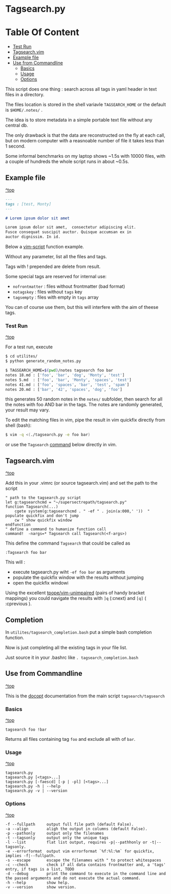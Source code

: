 # Tagsearch.py

# Table Of Content

- [Test Run](#markdown-header-test-run)
- [Tagsearch.vim](#markdown-header-tagsearch.vim)
- [Example file](#markdown-header-example-file)
- [Use from Commandline](#markdown-header-use-from-commandline)
    - [Basics](#markdown-header-basics)
    - [Usage](#markdown-header-usage)
    - [Options](#markdown-header-options)


This script does one thing : search across all tags in yaml header in text files in
a directory.

The files location is stored in the shell variavle `TAGSEARCH_HOME` or the default 
is `$HOME/.notes/` .

The idea is to store metadata in a simple portable text file without any central db.

The only drawback is that the data are reconstructed on the fly at each call, but on
modern computer with a reasnoable number of file it takes less than 1 second.

Some informal benchmarks on my laptop shows ~1.5s with 10000 files, 
with a couple of hundreds the whole script runs in about ~0.5s.

## Example file
[^top](#markdown-header-tagsearchpy)

```markdown
---
tags : [test, Monty]
---

# Lorem ipsum dolor sit amet

Lorem ipsum dolor sit amet,  consectetur adipiscing elit. 
Fusce consequat suscipit auctor. Quisque accumsan ex in 
auctor dignissim. In id.

```

Below a [vim-script](#markdown-header-tagsearch.vim) function example.

Without any parameter, list all the files and tags.

Tags with ! prepended are delete from result.

Some special tags are reserved for internal use:

- `nofrontmatter` : files without frontmatter (bad format)
- `notagskey` : files without `tags` key
- `tagsempty` : files with empty in `tags` array

You can of course use them, but this will interfere with the aim of theese tags.

### Test Run
[^top](#markdown-header-tagsearchpy)

For a test run, execute 

```bash
$ cd utilites/
$ python generate_random_notes.py

$ TAGSEARCH_HOME=$(pwd)/notes tagsearch foo bar
notes 18.md : ['foo', 'bar', 'dog', 'Monty', 'test']
notes 5.md  : ['foo', 'bar', 'Monty', 'spaces', 'test']
notes 41.md : ['foo', 'spaces', 'bar', 'test', 'spam']
notes 20.md : ['bar', '42', 'spaces', 'dog', 'foo']
```

this generates 50 random notes in the `notes/` subfolder, then search for all the notes with foo AND bar in the tags.
The notes are randomly generated, your result may vary.

To edit the matching files in vim, pipe the result in vim quickfix directly from shell (bash):

```bash
$ vim -q <(./tagsearch.py -e foo bar)
```

or use the  `Tagsearch` [command](#markdown-header-tagsearchvim) below directly in vim.

## Tagsearch.vim
[^top](#markdown-header-tagsearchpy)

Add this in your .vimrc (or source tagsearch.vim) and set the path to the script 

```vim
" path to the tagsearch.py script
let g:tagsearchcmd = "~/supersectrepath/tagsearch.py"
function Tagsearch(...)
    cgete system(g:tagsearchcmd . " -ef " . join(a:000,' '))  " populate quickfix and don't jump
    cw " show quickfix window
endfunction
" define a command to humanize function call
command!  -nargs=* Tagsearch call Tagsearch(<f-args>)
```

This define the command `Tagsearch` that could be called as

    :Tagsearch foo bar

This will :

- execute tagsearch.py wiht `-ef foo bar` as arguments
- populate the quickfix window with the results without jumping
- open the quickfix windowi

Using the excellent [tpope/vim-unimpaired](https://github.com/tpope/vim-unimpaired) (pairs of handy bracket mappings) you could navigate the results with `]q` (:cnext) and `[q]` ( :cprevious ).

## Completion

In `utilites/tagsearch_completion.bash` put a simple bash completion function.

Now is just completing all the existing tags in your file list.

Just source it in your .bashrc like `. tagsearch_completion.bash`


## Use from Commandline
[^top](#markdown-header-tagsearchpy)

This is the [docopt](http://docopt.org/) documentation from the main script
`tagsearch/tagsearch`

### Basics
[^top](#markdown-header-tagsearchpy)

    tagsearch foo !bar

Returns  all files containing tag `foo` and exclude all with of `bar`.

### Usage
[^top](#markdown-header-tagsearchpy)

    tagsearch.py
    tagsearch.py [<tags>...]
    tagsearch.py [-faescd] [-p | -pl] [<tags>...]
    tagsearch.py -h | --help
    tagsearch.py -v | --version

### Options
[^top](#markdown-header-tagsearchpy)

    -f --fullpath     output full file path (default False).
    -a --align        aligh the output in columns (default False).
    -p --pathonly     output only the filenames
    -t --tagsonly     output only the unique tags
    -l --list         flat list output, requires -p|--pathhonly or -t|--tagsonly.
    -e --errorformat  output vim errorformat `%f:%l:%m` for quickfix, implies -f|--fullpath.
    -s --escape       escape the filenames with " to protect whitespaces
    -c --check        check if all data contains frontmatter and, a 'tags' entry, if tags is a list, TODO
    -d --debug        print the command to execute in the command line and the passed arguments and do not execute the actual command.
    -h --help         show help.
    -v --version      show version.
